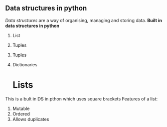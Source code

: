 ## Data structures in python ##
*Data structures* are a way of organising, managing and storing data.
**Built in data structures in python**
1. List
2. Tuples
3. Tuples
4. Dictionaries

   # Lists #
This is a bult in DS in pthon which uses square brackets
Features of a list:
1. Mutable
2. Ordered
3. Allows duplicates   
